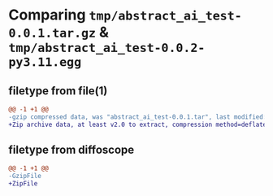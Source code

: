 # Comparing `tmp/abstract_ai_test-0.0.1.tar.gz` & `tmp/abstract_ai_test-0.0.2-py3.11.egg`

## filetype from file(1)

```diff
@@ -1 +1 @@
-gzip compressed data, was "abstract_ai_test-0.0.1.tar", last modified: Tue May 30 23:49:30 2023, max compression
+Zip archive data, at least v2.0 to extract, compression method=deflate
```

## filetype from diffoscope

```diff
@@ -1 +1 @@
-GzipFile
+ZipFile
```

